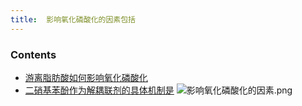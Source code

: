 ```yaml
---
title:  影响氧化磷酸化的因素包括
--- 
```


### Contents
- [游离脂肪酸如何影响氧化磷酸化](/游离脂肪酸如何影响氧化磷酸化)
- [二硝基苯酚作为解耦联剂的具体机制是](/二硝基苯酚作为解耦联剂的具体机制是)
![影响氧化磷酸化的因素.png](/note-images/影响氧化磷酸化的因素.png)
